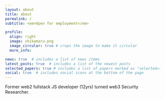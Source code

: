 ```yaml
---
layout: about
title: about
permalink: /
subtitle: <em>Open for employment</em>

profile:
  align: right
  image: shikamaru.png
  image_circular: true # crops the image to make it circular
  more_info: 

news: true  # includes a list of news items
latest_posts: true  # includes a list of the newest posts
selected_papers: true # includes a list of papers marked as "selected={true}"
social: true  # includes social icons at the bottom of the page
---
```


Former web2 fullstack JS developer (12yrs) turned web3 Security Researcher.

<!--
<a href="">Recent audits</a><br />
<a href="/blog">Writings</a>
-->
